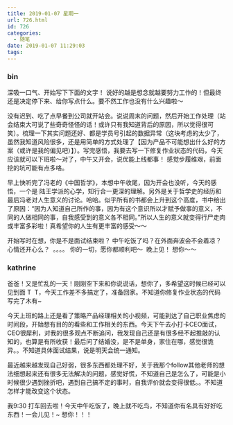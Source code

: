 ```yaml
---
title: 2019-01-07 星期一
url: 726.html
id: 726
categories:
  - 随笔
date: 2019-01-07 11:29:03
tags:
---
```


### bin

深吸一口气、开始写下下面的文字！ 说好的越是想念就越要努力工作的！但最终还是决定停下来、给你写点什么。要不然工作也没有什么兴趣啦～

没有迟到、吃了点早餐到公司就开站会。说说周末的问题，然后开始工作处理（站会结束大可说了些奇奇怪怪的话！或许只有我知道背后的原因，所以觉得很可笑）。梳理一下其实问题还好、都是学员号引起的数据异常（这块考虑的太少了，虽然我知道风险很多，还是用简单的方式处理了【因为产品不可能想出什么好的方案（或许是我的偏见吧）】）。写完感悟，我要去写一下修复作业状态的代码，今天应该就可以下班啦～对了，中午又开会，说优能上线都事！ 感觉步履维艰，前面挖的坑可能有点多咯。

早上快听完了冯老的《中国哲学》，本想中午收尾，因为开会也没听，今天的感悟，一个是 陆王学派的心学，知行合一更深的理解。另外是关于哲学史的经历和最后冯老对人生意义的讨论。哈哈。似乎所有的书都会上升到这个高度，书中给出了原因：“因为人知道自己所作的事，因为有这个意识所以才赋予做事的意义，不同的人做相同的事，自我感受到的意义各不相同。”所以人生的意义就变得行尸走肉或丰富多彩啦！真希望你的人生有更丰富的感受～～

开始写时在想，你是不是面试结束啦？ 中午吃饭了吗？在外面奔波会不会着凉？ 心情还开心么？  。。。。 你的一切，愿你都顺利吧～  晚上见！ 想你～～

### kathrine

爸爸！又是忙乱的一天！刚刚空下来和你说说话，想你了，多希望这时候已经可以见到面 T  T，今天工作差不多搞定了，准备回家。不知道你修复作业状态的代码写完了木有~ 

今天上班的路上还是看了策略产品经理相关的小视频，可能到达了自己职业焦虑的时间段，开始想有目的的看些和工作相关的东西。今天下午去小打卡CEO面试，CEO很犀利，对我的很多观点不断追问，我发现自己还是有很多经不起推敲的认知的，也算是有所收获！最后问了结婚没，是不是单身，家住在哪，感觉很诡异。。不知道具体面试结果，说是明天会统一通知。

最近越来越发现自己好弱，很多东西都处理不好，关于我那个follow其他老师的想法细想起来还有很多无法解决的问题，感觉好慌，不知道自己是怎么了，可能是小时候很少遇到挫折吧，遇到自己搞不定的事时，自我评价就会变得很低。。不知道怎样才能改变这个状态。

我9:30 打车回去啦！今天中午吃饭了，晚上就不吃鸟，不知道你有名具有好好吃东西！一会儿见！~ 想你！！！